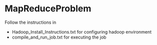 # MapReduceProblem

Follow the instructions in
- Hadoop_Install_Instructions.txt for configuring hadoop environment
- compile_and_run_job.txt for executing the job
